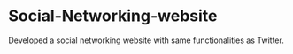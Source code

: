 # Social-Networking-website
Developed a social networking website with same functionalities as Twitter.
